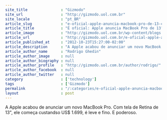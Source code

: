 ```yaml
---
site_title               : "Gizmodo"
site_url                 : "http://gizmodo.uol.com.br"
site_locale              : "pt_BR"
article_slug             : "e-oficial-apple-anuncia-macbook-pro-de-13-com-tela-retina"
article_title            : "É oficial: Apple anuncia MacBook Pro de 13″ com tela Retina"
article_image            : "http://gizmodo.uol.com.br/wp-content/blogs.dir/8/files/2012/10/mbp-13-retina-displa7y1.jpg"
article_url              : "http://gizmodo.uol.com.br/e-oficial-apple-anuncia-macbook-pro-de-13-com-tela-retina/"
article_published_at     : "2012-10-23T15:27:00-02:00"
article_description      : "A Apple acabou de anunciar um novo MacBook Pro. Com tela de Retina de 13', ele começa custandso US$ 1.699, é leve e fino. E poderoso."
article_author_name      : "Rodrigo Ghedin"
article_author_image     : null
article_author_biography : null
article_author_profile   : "http://gizmodo.uol.com.br/author/rodrigo/"
article_author_facebook  : null
article_author_twitter   : null
category                 : ['technology']
tags                     : ['Gizmodo']
permalink                : "/:categories/e-oficial-apple-anuncia-macbook-pro-de-13-com-tela-retina/"
layout                   : post
---
```


A Apple acabou de anunciar um novo MacBook Pro. Com tela de Retina de 13", ele começa custandso US$ 1.699, é leve e fino. E poderoso.
